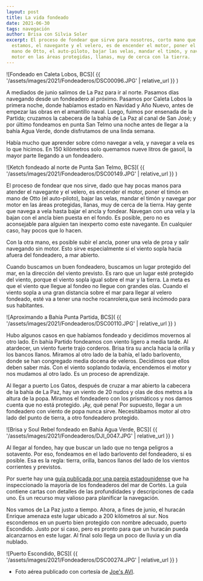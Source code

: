 ```yaml
---
layout: post
title: La vida fondeado
date: 2021-06-30
tags: navegación
author: Brisa con Silvia Soler
excerpt: El proceso de fondear que sirve para nosotros, corto mano que
  estamos, el navegante y el velero, es de encender el motor, poner el timón en
  mano de Otto, el auto-piloto, bajar las velas, mandar el timón, y navegar por
  motor en las áreas protegidas, llanas, muy de cerca con la tierra.
---
```


![Fondeado en Caleta Lobos, BCS](
  {{ '/assets/images/2021/Fondeaderos/DSC00096.JPG' | relative_url }}
)

A mediados de junio salimos de La Paz para ir al norte. Pasamos días navegando
desde un fondeadero al próximo. Pasamos por Caleta Lobos la primera noche,
donde habíamos estado en Navidad y Año Nuevo, antes de empezar las obras en el
amantillo naval. Luego, fuimos por ensenada de la Partida; cruzamos la cabecera
de la bahía de La Paz al canal de San José; y por último fondeamos en punta San
Telmo una noche antes de llegar a la bahía Agua Verde, donde disfrutamos de una
linda semana.

Había mucho que aprender sobre cómo navegar a vela, y navegar a vela es lo que
hicimos. En 150  kilómetros solo quemamos nueve litros de gasoil, la mayor
parte llegando a un fondeadero.

![Ketch fondeado al norte de Punta San Telmo, BCS](
  {{ '/assets/images/2021/Fondeaderos/DSC00149.JPG' | relative_url }}
)

El proceso de fondear que nos sirve, dado que hay pocas manos para atender el
navegante y el velero, es encender el motor, poner el timón en mano de Otto (el
auto-piloto), bajar las velas, mandar el timón y navegar por motor en las áreas
protegidas, llanas, muy de cerca de la tierra. Hay gente que navega a vela
hasta bajar el ancla y fondear. Navegan con una vela y la bajan con el ancla
bien puesta en el fondo. Es posible, pero no es aconsejable para alguien tan
inexperto como este navegante. En cualquier caso, hay pocos que lo hacen.

Con la otra mano, es posible subir el ancla, poner una vela de proa y salir
navegando sin motor. Esto sirve especialmente si el viento sopla hacia afuera
del fondeadero, a mar abierto.

Cuando buscamos un buen fondeadero, buscamos un lugar protegido del mar, en la
dirección del viento previsto. Es raro que un lugar esté protegido del viento,
porque el viento sopla igual sobre el mar y la tierra. La meta es que el viento
que llegue al fondeo no llegue con grandes olas. Cuando el viento sopla a una
gran distancia sobre el mar para llegar al velero fondeado, esté 
va a tener una noche rocanrolera,que será incómodo para sus habitantes.

![Aproximando a Bahía Punta Partida, BCS](
  {{ '/assets/images/2021/Fondeaderos/DSC00110.JPG' | relative_url }}
)

Hubo algunos casos en que habíamos fondeado y decidimos movernos al otro lado.
En bahía Partido fondeamos con viento ligero a media tarde. Al atardecer, un
viento fuerte trajo corderos. Brisa tira su ancla hacia la orilla y los bancos
llanos.  Miramos al otro lado de la bahía, el lado barlovento, donde se han
congregado media docena de veleros.  Decidimos que ellos deben saber más. Con
el viento soplando todavía, encendemos el motor y nos mudamos al otro lado. Es
un proceso de aprendizaje.

Al llegar a puerto Los Gatos, después de cruzar a mar abierto la cabecera de la
bahía de La Paz, hay un viento de 20 nudos y olas de dos metros a la altura de
la popa. Miramos el fondeadero con los prismáticos y nos damos cuenta que no
está protegido. ¡Ay, qué pena! Por supuesto, llegar a un fondeadero con viento
de popa nunca sirve. Necesitábamos motor al otro lado del punto de tierra, a
otro fondeadero protegido.

![Brisa y Soul Rebel fondeado en Bahía Agua Verde, BCS](
  {{ '/assets/images/2021/Fondeaderos/DJI_0047.JPG' | relative_url }}
)

Al llegar al fondeo, hay que buscar un lado que no tenga peligros a sotavento.
Por eso, fondeamos en el lado barlovento del fondeadero, si es posible. Esa es
la regla: tierra, orilla, bancos llanos del lado de los vientos corrientes y
previstos.

Por suerte hay una [guía publicada por una pareja estadounidense][guía] que ha
inspeccionado la mayoría de los fondeaderos del mar de Cortés. La guía contiene
cartas con detalles de las profundidades y descripciones de cada uno. Es un
recurso muy valioso para planificar la navegación.

Nos vamos de La Paz justo a tiempo. Ahora, a fines de junio, el huracán Enrique
amenaza este lugar ubicado a 200 kilómetros al sur. Nos escondemos en un puerto
bien protegido con nombre adecuado, puerto Escondido. Justo por si caso, pero
es pronto para que un huracán pueda alcanzarnos en este lugar. Al final solo
llega un poco de lluvia y un día nublado.

![Puerto Escondido, BCS](
  {{ '/assets/images/2021/Fondeaderos/DSC00274.JPG' | relative_url }}
)

- Foto aérea publicado con cortesía de [Joe's AVI][joe].

[guía]: https://bluelatitudepress.com/ "Guía de navegación del Mar de Cortés"
[joe]: https://joesavi.com "Joe's AVI photo and video"
